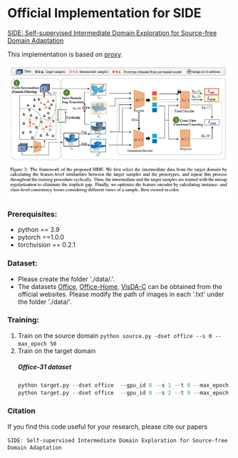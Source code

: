# Official Implementation for SIDE
[SIDE: Self-supervised Intermediate Domain Exploration for Source-free Domain Adaptation](https://arxiv.org/pdf/2205.14566.pdf)

This implementation is based on [proxy](https://arxiv.org/pdf/2205.14566.pdf).

<img src="fig2.jpg" width="800"/>

### Prerequisites:
- python == 3.9
- pytorch ==1.0.0
- torchvision == 0.2.1

### Dataset:
- Please create the folder './data/.'.
- The datasets [Office](https://drive.google.com/file/d/0B4IapRTv9pJ1WGZVd1VDMmhwdlE/view), [Office-Home](https://drive.google.com/file/d/0B81rNlvomiwed0V1YUxQdC1uOTg/view), [VisDA-C](https://github.com/VisionLearningGroup/taskcv-2017-public/tree/master/classification) can be obtained from the official websites. Please modify the path of images in each '.txt' under the folder './data/'.  


### Training:
1. Train on the source domain
    ```python source.py -dset office --s 0 --max_epoch 50```
2. Train on the target domain
    ##### Office-31 dataset
	```python
    python target.py --dset office  --gpu_id 0 --s 1 --t 0 --max_epoch 100 --batch_size 64
    python target.py --dset office  --gpu_id 0 --s 2 --t 0 --max_epoch 100 --batch_size 64
	```



### Citation

If you find this code useful for your research, please cite our papers
```
SIDE: Self-supervised Intermediate Domain Exploration for Source-free Domain Adaptation
```

